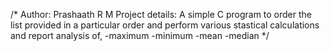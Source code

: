 /* Author: Prashaath R M
   Project details: A simple C program to order the list provided in 
			          a particular order and perform various stastical calculations
			          and report analysis of,
				            -maximum
                    -minimum
                    -mean
                    -median
*/

